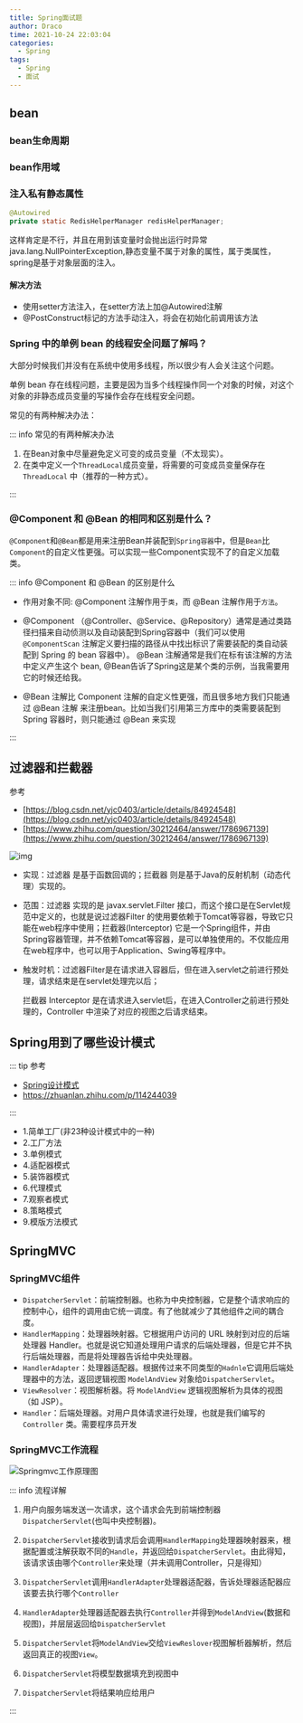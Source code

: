 ```yaml
---
title: Spring面试题
author: Draco
time: 2021-10-24 22:03:04
categories: 
  - Spring
tags: 
  - Spring
  - 面试
---
```




## bean

### bean生命周期

### bean作用域



### 注入私有静态属性

```java
@Autowired
private static RedisHelperManager redisHelperManager;
```



这样肯定是不行，并且在用到该变量时会抛出运行时异常java.lang.NullPointerException,静态变量不属于对象的属性，属于类属性，spring是基于对象层面的注入。

#### 解决方法

- 使用setter方法注入，在setter方法上加@Autowired注解
- @PostConstruct标记的方法手动注入，将会在初始化前调用该方法



### Spring 中的单例 bean 的线程安全问题了解吗？

大部分时候我们并没有在系统中使用多线程，所以很少有人会关注这个问题。

单例 bean 存在线程问题，主要是因为当多个线程操作同一个对象的时候，对这个对象的非静态成员变量的写操作会存在线程安全问题。

常见的有两种解决办法：

::: info 常见的有两种解决办法

1. 在Bean对象中尽量避免定义可变的成员变量（不太现实）。
2. 在类中定义一个`ThreadLocal`成员变量，将需要的可变成员变量保存在 `ThreadLocal` 中（推荐的一种方式）。

:::

### @Component 和 @Bean 的相同和区别是什么？



`@Component`和`@Bean`都是用来注册Bean并装配到`Spring容器`中，但是`Bean`比`Component`的自定义性更强。可以实现一些Component实现不了的自定义加载类。



::: info @Component 和 @Bean 的区别是什么

- 作⽤对象不同: @Component 注解作⽤于`类`，⽽ @Bean 注解作⽤于`⽅法`。 

- @Component （@Controller、@Service、@Repository）通常是通过类路径扫描来⾃动侦测以及⾃动装配到Spring容器中（我们可以使⽤ `@ComponentScan` 注解定义要扫描的路径从中找出标识了需要装配的类⾃动装配到 Spring 的 bean 容器中）。 @Bean 注解通常是我们在标有该注解的⽅法中定义产⽣这个 bean, @Bean告诉了Spring这是某个类的示例，当我需要⽤它的时候还给我。 

- @Bean 注解⽐ Component 注解的⾃定义性更强，⽽且很多地⽅我们只能通过 @Bean 注解 来注册bean。⽐如当我们引⽤第三⽅库中的类需要装配到 Spring 容器时，则只能通过 @Bean 来实现

:::



## 过滤器和拦截器

参考

- [https://blog.csdn.net/yjc0403/article/details/84924548](https://blog.csdn.net/yjc0403/article/details/84924548)
- [https://www.zhihu.com/question/30212464/answer/1786967139](https://www.zhihu.com/question/30212464/answer/1786967139)



![img](https://blog-1300186248.cos.ap-shanghai.myqcloud.com/Spring-Interview/%E8%BF%87%E6%BB%A4%E5%99%A8%E4%B8%8E%E6%8B%A6%E6%88%AA%E5%99%A8%E5%8C%BA%E5%88%AB.jpg)



- 实现：过滤器 是基于函数回调的；拦截器 则是基于Java的反射机制（动态代理）实现的。

- 范围：过滤器 实现的是 javax.servlet.Filter 接口，而这个接口是在Servlet规范中定义的，也就是说过滤器Filter 的使用要依赖于Tomcat等容器，导致它只能在web程序中使用；拦截器(Interceptor) 它是一个Spring组件，并由Spring容器管理，并不依赖Tomcat等容器，是可以单独使用的。不仅能应用在web程序中，也可以用于Application、Swing等程序中。

- 触发时机：过滤器Filter是在请求进入容器后，但在进入servlet之前进行预处理，请求结束是在servlet处理完以后；

  拦截器 Interceptor 是在请求进入servlet后，在进入Controller之前进行预处理的，Controller 中渲染了对应的视图之后请求结束。

  





## Spring用到了哪些设计模式

::: tip 参考

- [Spring设计模式](https://mp.weixin.qq.com/s?__biz=Mzg2OTA0Njk0OA==&mid=2247485303&idx=1&sn=9e4626a1e3f001f9b0d84a6fa0cff04a&chksm=cea248bcf9d5c1aaf48b67cc52bac74eb29d6037848d6cf213b0e5466f2d1fda970db700ba41&token=255050878&lang=zh_CN%23rd)
- https://zhuanlan.zhihu.com/p/114244039

:::



- 1.简单工厂(非23种设计模式中的一种)
- 2.工厂方法
- 3.单例模式
- 4.适配器模式
- 5.装饰器模式
- 6.代理模式
- 7.观察者模式
- 8.策略模式
- 9.模版方法模式









## SpringMVC



### SpringMVC组件



- `DispatcherServlet`：前端控制器。也称为中央控制器，它是整个请求响应的控制中心，组件的调用由它统一调度。有了他就减少了其他组件之间的耦合度。
- `HandlerMapping`：处理器映射器。它根据用户访问的 URL 映射到对应的后端处理器 Handler。也就是说它知道处理用户请求的后端处理器，但是它并不执行后端处理器，而是将处理器告诉给中央处理器。
- `HandlerAdapter`：处理器适配器。根据传过来不同类型的`Hadnle`它调用后端处理器中的方法，返回逻辑视图 `ModelAndView` 对象给`DispatcherServlet`。
- `ViewResolver`：视图解析器。将 `ModelAndView` 逻辑视图解析为具体的视图（如 JSP）。
- `Handler`：后端处理器。对用户具体请求进行处理，也就是我们编写的 `Controller` 类。需要程序员开发





### SpringMVC工作流程

![Springmvc工作原理图](https://blog-1300186248.cos.ap-shanghai.myqcloud.com/Spring-Interview/spring%20mvc%E5%B7%A5%E4%BD%9C%E6%B5%81%E7%A8%8B.jpg)



::: info 流程详解

1. 用户向服务端发送一次请求，这个请求会先到前端控制器`DispatcherServlet`(也叫中央控制器)。

2. `DispatcherServlet`接收到请求后会调用`HandlerMapping`处理器映射器来，根据配置或注解获取不同的`Handle`，并返回给`DispatcherServlet`。由此得知，该请求该由哪个`Controller`来处理（并未调用Controller，只是得知）

3. `DispatcherServlet`调用`HandlerAdapter`处理器适配器，告诉处理器适配器应该要去执行哪个`Controller`

4. `HandlerAdapter`处理器适配器去执行`Controller`并得到`ModelAndView`(数据和视图)，并层层返回给`DispatcherServlet`

5. `DispatcherServlet`将`ModelAndView`交给`ViewReslover`视图解析器解析，然后返回真正的视图`View`。

6. `DispatcherServlet`将模型数据填充到视图中

7. `DispatcherServlet`将结果响应给用户

:::



